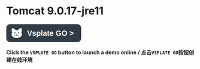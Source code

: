 # Tomcat 9.0.17-jre11

<a href="https://www.vsplate.com/?docker-compose=https://github.com/vsplate/dcenvs/tomcat/9.0.17-jre11"><img alt="VSPLATE GO" src="https://raw.githubusercontent.com/vsplate/images/master/vsgo_btn.png" width="200px"></a>

**Click the `VSPLATE GO` button to launch a demo online / 点击`VSPLATE GO`按钮创建在线环境**